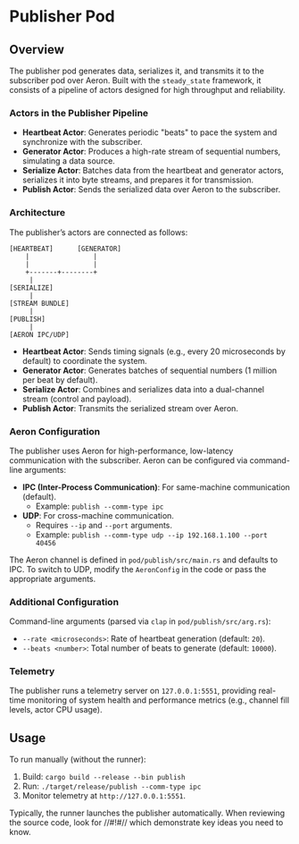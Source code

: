 
# Publisher Pod

## Overview

The publisher pod generates data, serializes it, and transmits it to the subscriber pod over Aeron. Built with the `steady_state` framework, it consists of a pipeline of actors designed for high throughput and reliability.

### Actors in the Publisher Pipeline

- **Heartbeat Actor**: Generates periodic "beats" to pace the system and synchronize with the subscriber.
- **Generator Actor**: Produces a high-rate stream of sequential numbers, simulating a data source.
- **Serialize Actor**: Batches data from the heartbeat and generator actors, serializes it into byte streams, and prepares it for transmission.
- **Publish Actor**: Sends the serialized data over Aeron to the subscriber.

### Architecture

The publisher’s actors are connected as follows:
```
[HEARTBEAT]      [GENERATOR]
    |                |
    |                |
    +-------+--------+
     |
[SERIALIZE]
     |
[STREAM BUNDLE]
     |
[PUBLISH]
     |
[AERON IPC/UDP]
```
- **Heartbeat Actor**: Sends timing signals (e.g., every 20 microseconds by default) to coordinate the system.
- **Generator Actor**: Generates batches of sequential numbers (1 million per beat by default).
- **Serialize Actor**: Combines and serializes data into a dual-channel stream (control and payload).
- **Publish Actor**: Transmits the serialized stream over Aeron.

### Aeron Configuration

The publisher uses Aeron for high-performance, low-latency communication with the subscriber. Aeron can be configured via command-line arguments:

- **IPC (Inter-Process Communication)**: For same-machine communication (default).
    - Example: `publish --comm-type ipc`
- **UDP**: For cross-machine communication.
    - Requires `--ip` and `--port` arguments.
    - Example: `publish --comm-type udp --ip 192.168.1.100 --port 40456`

The Aeron channel is defined in `pod/publish/src/main.rs` and defaults to IPC. To switch to UDP, modify the `AeronConfig` in the code or pass the appropriate arguments.

### Additional Configuration

Command-line arguments (parsed via `clap` in `pod/publish/src/arg.rs`):

- `--rate <microseconds>`: Rate of heartbeat generation (default: `20`).
- `--beats <number>`: Total number of beats to generate (default: `10000`).

### Telemetry

The publisher runs a telemetry server on `127.0.0.1:5551`, providing real-time monitoring of system health and performance metrics (e.g., channel fill levels, actor CPU usage).

## Usage

To run manually (without the runner):

1. Build: `cargo build --release --bin publish`
2. Run: `./target/release/publish --comm-type ipc`
3. Monitor telemetry at `http://127.0.0.1:5551`.

Typically, the runner launches the publisher automatically.
When reviewing the source code, look for //#!#// which demonstrate key ideas you need to know.
